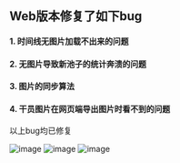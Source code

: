 ## Web版本修复了如下bug

#### 1. 时间线无图片加载不出来的问题
#### 2. 无图片导致新池子的统计奔溃的问题
#### 3. 图片的同步算法
#### 4. 干员图片在网页端导出图片时看不到的问题

以上bug均已修复

![image](https://user-images.githubusercontent.com/84715902/185678593-57eecdc8-ebab-4634-bdc9-c2e8f2b7dd72.png)
![image](https://user-images.githubusercontent.com/84715902/185678643-15443392-62f0-4f32-9c52-1d28d5541bde.png)
![image](https://user-images.githubusercontent.com/84715902/185678659-c730cd1e-b504-4bd3-873e-84fbd7653f40.png)
